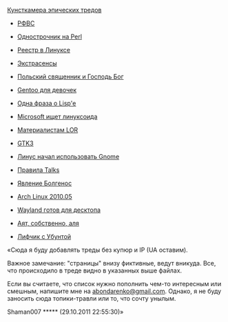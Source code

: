 [Кунсткамера эпических
тредов](http://www.linux.org.ru/forum/talks/6937079)

  - [РФВС](http://linuxhacker.ru/~shaman/rfvs.html)

<!-- end list -->

  - [Однострочник на Perl](http://linuxhacker.ru/~shaman/perl-one.html)

<!-- end list -->

  - [Реестр в
    Линуксе](http://linuxhacker.ru/~shaman/linux-registry.html)

<!-- end list -->

  - [Экстрасенсы](http://linuxhacker.ru/~shaman/extra-sence.html)

<!-- end list -->

  - [Польский священник и Господь
    Бог](http://linuxhacker.ru/~shaman/poland-god.html)

<!-- end list -->

  - [Gentoo для
    девочек](http://linuxhacker.ru/~shaman/gentoo4girls.html)

<!-- end list -->

  - [Одна фраза о Lisp'е](http://linuxhacker.ru/~shaman/lisp1.html)

<!-- end list -->

  - [Microsoft ищет
    линуксоида](http://linuxhacker.ru/~shaman/MSLinux.html)

<!-- end list -->

  - [Материалистам LOR](http://linuxhacker.ru/~shaman/Material-LOR.html)

<!-- end list -->

  - [GTK3](http://linuxhacker.ru/~shaman/GTK3.html)

<!-- end list -->

  - [Линус начал использовать
    Gnome](http://linuxhacker.ru/~shaman/Torvalds-Gnome.html)

<!-- end list -->

  - [Правила Talks](http://linuxhacker.ru/~shaman/Talks-Talks.html)

<!-- end list -->

  - [Явление Болгенос](http://linuxhacker.ru/~shaman/Bolgenos.html)

<!-- end list -->

  - [Arch Linux 2010.05](http://linuxhacker.ru/~shaman/arch-2005.html)

<!-- end list -->

  - [Wayland готов для
    десктопа](http://linuxhacker.ru/~shaman/wayland.html)

<!-- end list -->

  - [Аят, собственно, аля](http://linuxhacker.ru/~shaman/ayat.html)

<!-- end list -->

  - [Лифчик с Убунтой](http://linuxhacker.ru/~shaman/gentoo-bra.html)

«Сюда я буду добавлять треды без купюр и IP (UA оставим).

Важное замечание: "страницы" внизу фиктивные, ведут вникуда. Все, что
происходило в треде видно в указанных выше файлах.

Если вы считаете, что список нужно пополнить чем-то интересным или
смешным, напишите мне на abondarenko@gmail.com. Однако, я не буду
заносить сюда топики-травли или то, что сочту унылым.

Shaman007 \*\*\*\*\* (29.10.2011 22:55:30)»